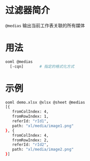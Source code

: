 # 过滤器简介

`@medias` 输出当前工作表关联的所有媒体

# 用法

```bash
ooml @medias
  [-cqn]       # 指定的格式化方式  
```

# 示例

```bash
ooml demo.xlsx @xlsx @sheet @medias
[{
   fromColIndex: 4,
   fromRowIndex: 1,
   referId: "rId1",
   path: "xl/media/image1.png"
}, {
   fromColIndex: 4,
   fromRowIndex: 2,
   referId: "rId2",
   path: "xl/media/image2.png"
}]
```
